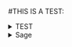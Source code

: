 #THIS IS A TEST:
<details>
 <summary>TEST</summary>
  This text will be hidden if your browser supports it.
</details>
<details>
 <summary>Sage</summary>
  is AWESOME.
  </details>
